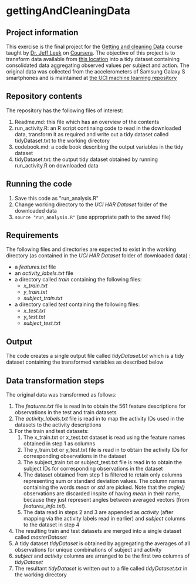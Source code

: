 # gettingAndCleaningData
## Project information
This exercise is the final project for the [Getting and cleaning Data](https://class.coursera.org/getdata-015)
course taught by [Dr. Jeff Leek](http://jtleek.com/teaching/) on [Coursera](http://coursera.org). The objective of this
project is to transform data available from [this location](https://d396qusza40orc.cloudfront.net/getdata%2Fprojectfiles%2FUCI%20HAR%20Dataset.zip)
into a tidy dataset containing consolidated data aggregating observed values per subject and action. The original data was collected from the accelerometers of Samsung Galaxy S smartphones and is maintained at [the UCI machine learning repository](http://archive.ics.uci.edu/ml/datasets/Human+Activity+Recognition+Using+Smartphones) 

## Repository contents
The repository has the following files of interest:

1. Readme.md: this file which has an overview of the contents
2. run_activity.R: an R script continaing code to read in the downloaded data, transform it as required and
   write out a tidy dataset called tidyDataset.txt to the working directory
3. codebook.md: a code book describing the output variables in the tidy dataset
4. tidyDataset.txt: the output tidy dataset obtained by running run_activity.R on downloaded data

## Running the code
1. Save this code as "run_analysis.R"
2. Change working directory to the _UCI HAR Dataset_ folder of the downloaded data
3. ```source "run_analysis.R"``` (use appropriate path to the saved file)

## Requirements
The following files and directories are expected to exist in the working directory
(as contained in the _UCI HAR Dataset_ folder of downloaded data) :
   - a _features.txt_ file
   - an _activity_labels.txt_ file
   - a directory called _train_ containing the following files:
       - _x_train.txt_
       - _y_train.txt_
       - _subject_train.txt_
   - a directory called _test_ containing the following files:
       - _x_test.txt_
       - _y_test.txt_
       - _subject_test.txt_

## Output
The code creates a single output file called _tidyDataset.txt_ which is a tidy dataset containing the transformed
variables as described below

## Data transformation steps

The original data was transformed as follows:

1. The _features.txt_ file is read in to obtain the 561 feature descriptions for observations in the test
   and train datasets
2. The _activity_labels.txt_ file is read in to map the activity IDs used in the datasets to the activity
   descriptions
3. For the train and test datasets:
    1. The x_train.txt or x_test.txt dataset is read using the feature names obtained in step 1 as columns
    2. The y_train.txt or y_test.txt file is read in to obtain the activity IDs for corresponding
       observations in the dataset
    3. The subject_train.txt or subject_test.txt file is read in to obtain the subject IDs for corresponding
       observations in the dataset
    4. The dataset obtained from step 1 is filtered to retain only columns representing sum or standard deviation values. The column names containing the words _mean_ or _std_ are picked. Note that the _angle()_ observations are discarded inspite of having _mean_ in their name, because they just represent angles between averaged vectors (from _features_info.txt_).
    5. The data read in steps 2 and 3 are appended as _activity_ (after mapping via the activity labels read in earlier)
       and _subject_ columns to the dataset in step 4
4. The resulting train and test datasets are merged into a single dataset called _masterDataset_
5. A tidy dataset _tidyDataset_ is obtained by aggregating the averages of all observations for unique
   combinations of subject and activity
6. _subject_ and _activity_ columns are arranged to be the first two columns of _tidyDataset_
7. The resultant _tidyDataset_ is written out to a file called _tidyDataset.txt_ in the working directory
